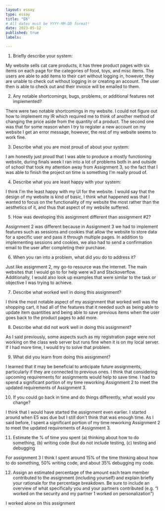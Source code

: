 ```yaml
---
layout: essay
type: essay
title: "E6"
# All dates must be YYYY-MM-DD format!
date: 2023-05-12
published: true
labels:

---
```

1) Briefly describe your system:

My website sells cat care products, it has three product pages with six items on each page for the categories of food, toys, and misc items. The users are able to add items to their cart without logging in, however, they are unable to check out without logging in or creating an account. The user then is able to check out and their invoice will be emailed to them.

2) Any notable shortcomings, bugs, problems, or additional features not implemented?

There were two notable shortcomings in my website. I could not figure out how to implement my IR which required me to think of another method of changing the price aside from the quantity of a product. The second one was that for some reason when I try to register a new account on my website I get an error message, however, the rest of my website seems to work fine. 

3) Describe what you are most proud of about your system:

I am honestly just proud that I was able to produce a mostly functioning website, during finals week I ran into a lot of problems both in and outside of school that took my attention away from Assignment 3, so the fact that I was able to finish the project on time is something I'm really proud of.

4) Describe what you are least happy with your system:

I think I'm the least happy with my UI for the website. I would say that the design of my website is kind of basic, I think what happened was that I wanted to focus on the functionality of my website the most rather than the aesthetics of it, and thus that aspect of my website suffered. 

5) How was developing this assignment different than assignment #2?

Assignment 2 was different because in Assignment 3 we had to implement features such as sessions and cookies that allow the website to store data for a specific user and pass it through multiple pages. In addition to implementing sessions and cookies, we also had to send a confirmation email to the user after completing their purchase.

6) When you ran into a problem, what did you do to address it?

Just like assignment 2, my go-to resource was the internet. The main websites that I would go to for help were w3 and Stackoverflow. Additionally, I would also look up examples that were similar to the task or objective I was trying to achieve. 

7) Describe what worked well in doing this assignment?

I think the most notable aspect of my assignment that worked well was the shopping cart, it had all of the features that it needed such as being able to update item quantities and being able to save previous items when the user goes back to the product pages to add more. 

8) Describe what did not work well in doing this assignment?

As I said previously, some aspects such as my registration page were not working on the class web server but runs fine when it is on my local server. If I had more time, I would try to solve that problem. 

9) What did you learn from doing this assignment?

I learned that it may be beneficial to anticipate future assignments, particularly if they are connected to previous ones. I think that considering upcoming requirements for assignments would help to save time. I had to spend a significant portion of my time reworking Assignment 2 to meet the updated requirements of Assignment 3.

10) If you could go back in time and do things differently, what would you change?

I think that I would have started the assignment even earlier. I started around when E5 was due but I still don't think that was enough time. As I said before, I spent a significant portion of my time reworking Assignment 2 to meet the updated requirements of Assignment 3.

11) Estimate the % of time you spent (a) thinking about how to do something, (b) writing code (but do not include testing, (c) testing and debugging

For assignment 3 I think I spent around 15% of the time thinking about how to do something, 50% writing code, and about 35% debugging my code.

12) Assign an estimated percentage of the amount each team member contributed to the assignment (including yourself) and explain briefly your rationale for the percentage breakdown. Be sure to include an overview of what specifically you and your partners contributed (e.g. “I worked on the security and my partner 1 worked on personalization”)

I worked alone on this assignment
